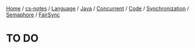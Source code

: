 [Home](https://mengxianbin.github.io) /
[cs-notes](https://mengxianbin.github.io/cs-notes/content) /
[Language](https://mengxianbin.github.io/cs-notes/content/Language) /
[Java](https://mengxianbin.github.io/cs-notes/content/Language/Java) /
[Concurrent](https://mengxianbin.github.io/cs-notes/content/Language/Java/Concurrent) /
[Code](https://mengxianbin.github.io/cs-notes/content/Language/Java/Concurrent/Code) /
[Synchronization](https://mengxianbin.github.io/cs-notes/content/Language/Java/Concurrent/Code/Synchronization) /
[Semaphore](https://mengxianbin.github.io/cs-notes/content/Language/Java/Concurrent/Code/Synchronization/Semaphore) /
[FairSync](https://mengxianbin.github.io/cs-notes/content/Language/Java/Concurrent/Code/Synchronization/Semaphore/FairSync)

# TO DO

